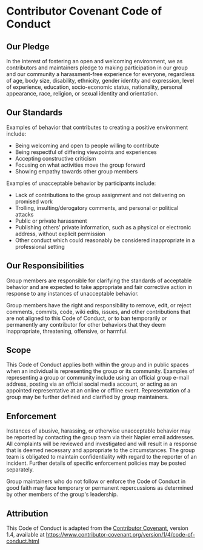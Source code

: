 # Contributor Covenant Code of Conduct

## Our Pledge

In the interest of fostering an open and welcoming environment, we as
contributors and maintainers pledge to making participation in our group and
our community a harassment-free experience for everyone, regardless of age, body
size, disability, ethnicity, gender identity and expression, level of experience,
education, socio-economic status, nationality, personal appearance, race,
religion, or sexual identity and orientation.

## Our Standards

Examples of behavior that contributes to creating a positive environment
include:

* Being welcoming and open to people willing to contribute
* Being respectful of differing viewpoints and experiences
* Accepting constructive criticism
* Focusing on what activities move the group forward
* Showing empathy towards other group members

Examples of unacceptable behavior by participants include:

* Lack of contributions to the group assignment and not delivering on promised work
* Trolling, insulting/derogatory comments, and personal or political attacks
* Public or private harassment
* Publishing others' private information, such as a physical or electronic
  address, without explicit permission
* Other conduct which could reasonably be considered inappropriate in a
  professional setting

## Our Responsibilities

Group members are responsible for clarifying the standards of acceptable
behavior and are expected to take appropriate and fair corrective action in
response to any instances of unacceptable behavior.

Group members have the right and responsibility to remove, edit, or
reject comments, commits, code, wiki edits, issues, and other contributions
that are not aligned to this Code of Conduct, or to ban temporarily or
permanently any contributor for other behaviors that they deem inappropriate,
threatening, offensive, or harmful.

## Scope

This Code of Conduct applies both within the group and in public spaces
when an individual is representing the group or its community. Examples of
representing a group or community include using an official group e-mail
address, posting via an official social media account, or acting as an appointed
representative at an online or offline event. Representation of a group may be
further defined and clarified by group maintainers.

## Enforcement

Instances of abusive, harassing, or otherwise unacceptable behavior may be
reported by contacting the group team via their Napier email addresses. All
complaints will be reviewed and investigated and will result in a response that
is deemed necessary and appropriate to the circumstances. The group team is
obligated to maintain confidentiality with regard to the reporter of an incident.
Further details of specific enforcement policies may be posted separately.

Group maintainers who do not follow or enforce the Code of Conduct in good
faith may face temporary or permanent repercussions as determined by other
members of the group's leadership.

## Attribution

This Code of Conduct is adapted from the [Contributor Covenant][homepage], version 1.4,
available at https://www.contributor-covenant.org/version/1/4/code-of-conduct.html

[homepage]: https://www.contributor-covenant.org

